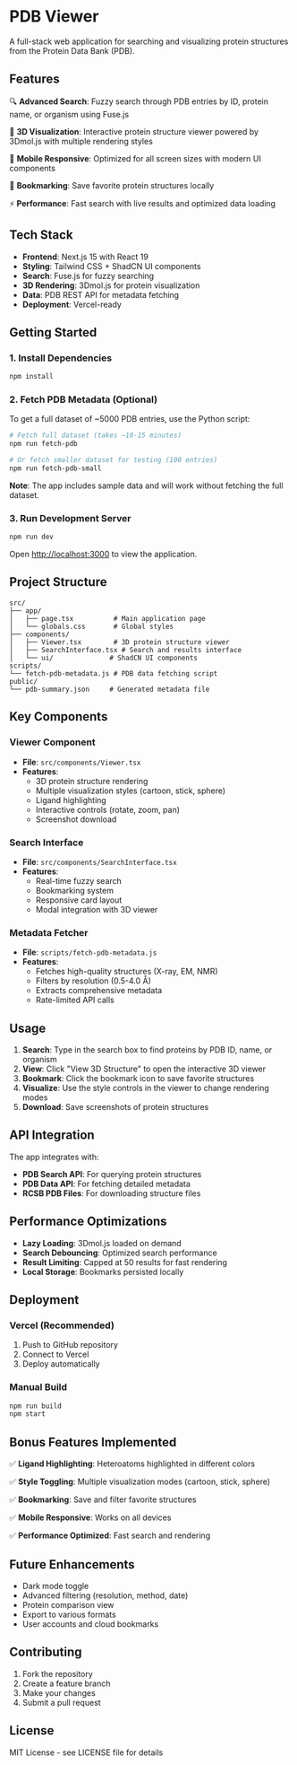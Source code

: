 # PDB Viewer

A full-stack web application for searching and visualizing protein structures from the Protein Data Bank (PDB).

## Features

🔍 **Advanced Search**: Fuzzy search through PDB entries by ID, protein name, or organism using Fuse.js

🧬 **3D Visualization**: Interactive protein structure viewer powered by 3Dmol.js with multiple rendering styles

📱 **Mobile Responsive**: Optimized for all screen sizes with modern UI components

🔖 **Bookmarking**: Save favorite protein structures locally

⚡ **Performance**: Fast search with live results and optimized data loading

## Tech Stack

- **Frontend**: Next.js 15 with React 19
- **Styling**: Tailwind CSS + ShadCN UI components
- **Search**: Fuse.js for fuzzy searching
- **3D Rendering**: 3Dmol.js for protein visualization
- **Data**: PDB REST API for metadata fetching
- **Deployment**: Vercel-ready

## Getting Started

### 1. Install Dependencies

```bash
npm install
```

### 2. Fetch PDB Metadata (Optional)

To get a full dataset of ~5000 PDB entries, use the Python script:

```bash
# Fetch full dataset (takes ~10-15 minutes)
npm run fetch-pdb

# Or fetch smaller dataset for testing (100 entries)
npm run fetch-pdb-small
```

**Note**: The app includes sample data and will work without fetching the full dataset.

### 3. Run Development Server

```bash
npm run dev
```

Open [http://localhost:3000](http://localhost:3000) to view the application.

## Project Structure

```
src/
├── app/
│   ├── page.tsx          # Main application page
│   └── globals.css       # Global styles
├── components/
│   ├── Viewer.tsx        # 3D protein structure viewer
│   ├── SearchInterface.tsx # Search and results interface
│   └── ui/              # ShadCN UI components
scripts/
└── fetch-pdb-metadata.js # PDB data fetching script
public/
└── pdb-summary.json     # Generated metadata file
```

## Key Components

### Viewer Component

- **File**: `src/components/Viewer.tsx`
- **Features**: 
  - 3D protein structure rendering
  - Multiple visualization styles (cartoon, stick, sphere)
  - Ligand highlighting
  - Interactive controls (rotate, zoom, pan)
  - Screenshot download

### Search Interface

- **File**: `src/components/SearchInterface.tsx`
- **Features**:
  - Real-time fuzzy search
  - Bookmarking system
  - Responsive card layout
  - Modal integration with 3D viewer

### Metadata Fetcher

- **File**: `scripts/fetch-pdb-metadata.js`
- **Features**:
  - Fetches high-quality structures (X-ray, EM, NMR)
  - Filters by resolution (0.5-4.0 Å)
  - Extracts comprehensive metadata
  - Rate-limited API calls

## Usage

1. **Search**: Type in the search box to find proteins by PDB ID, name, or organism
2. **View**: Click "View 3D Structure" to open the interactive 3D viewer
3. **Bookmark**: Click the bookmark icon to save favorite structures
4. **Visualize**: Use the style controls in the viewer to change rendering modes
5. **Download**: Save screenshots of protein structures

## API Integration

The app integrates with:

- **PDB Search API**: For querying protein structures
- **PDB Data API**: For fetching detailed metadata
- **RCSB PDB Files**: For downloading structure files

## Performance Optimizations

- **Lazy Loading**: 3Dmol.js loaded on demand
- **Search Debouncing**: Optimized search performance
- **Result Limiting**: Capped at 50 results for fast rendering
- **Local Storage**: Bookmarks persisted locally

## Deployment

### Vercel (Recommended)

1. Push to GitHub repository
2. Connect to Vercel
3. Deploy automatically

### Manual Build

```bash
npm run build
npm start
```

## Bonus Features Implemented

✅ **Ligand Highlighting**: Heteroatoms highlighted in different colors

✅ **Style Toggling**: Multiple visualization modes (cartoon, stick, sphere)

✅ **Bookmarking**: Save and filter favorite structures

✅ **Mobile Responsive**: Works on all devices

✅ **Performance Optimized**: Fast search and rendering

## Future Enhancements

- Dark mode toggle
- Advanced filtering (resolution, method, date)
- Protein comparison view
- Export to various formats
- User accounts and cloud bookmarks

## Contributing

1. Fork the repository
2. Create a feature branch
3. Make your changes
4. Submit a pull request

## License

MIT License - see LICENSE file for details
